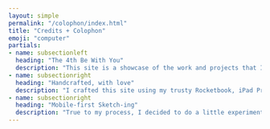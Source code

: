 ```yaml
---
layout: simple
permalink: "/colophon/index.html"
title: "Credits + Colophon"
emoji: "computer"
partials:
- name: subsectionleft
  heading: "The 4th Be With You"
  description: "This site is a showcase of the work and projects that I've done over the years, and also serves as a jump off point for my musings and reflections.<br><br>This latest incarnation (the 4th) is the result of flexing my creative and technical ego, taking a break from client and corporate work, and geeking out over a month."
- name: subsectionright
  heading: "Handcrafted, with love"
  description: "I crafted this site using my trusty Rocketbook, iPad Pro and Macbook Pro over the course of a month. <br><br> Knowing pretty much who my target audience will be, I jumped right into doing some sketches using my Rocketbook."
- name: subsectionright
  heading: "Mobile-first Sketch-ing"
  description: "True to my process, I decided to do a little experiment on my design workflow. After setting up my iPad and mobile phone with Sketch Cloud, I dived right into designing the UI for the website and the look-and-feel."
---
```

